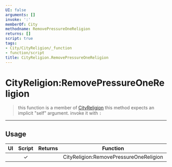 ```yaml
---
UI: false
arguments: []
invoke: ':'
memberOf: City
methodname: RemovePressureOneReligion
returns: []
script: true
tags:
- City/CityReligion/_function
- function/script
title: CityReligion.RemovePressureOneReligion
---
```

# CityReligion:RemovePressureOneReligion
> this function is a member of [CityReligion](civ-6/lua/CityReligion.md)
> this method expects an implicit "self" argument. invoke it with `:`
-----
## Usage
|  UI | Script | Returns | Function | Arguments |
|:---:|:------:|-------:|:--------:|:---------|
| |✓||CityReligion:RemovePressureOneReligion||
